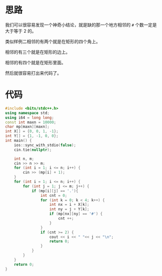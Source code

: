 # 思路
我们可以很容易发现一个神奇小结论，就是缺的那一个地方相邻的 `#` 个数一定是大于等于 $2$ 的。

类似样例二相邻的有两个就是在矩形的四个角上。

相邻的有三个就是在矩形的边上。

相邻的有四个就是在矩形里面。

然后就很容易打出来代码了。

# 代码
```cpp
#include <bits/stdc++.h>
using namespace std;
using i64 = long long;
const int maxn = 10000;
char mp[maxn][maxn];
int X[] = {0, 0, 1, -1};
int Y[] = {1, -1, 0, 0};
int main() {
	ios::sync_with_stdio(false);
	cin.tie(nullptr);

	int n, m;
	cin >> n >> m;
	for (int i = 1; i <= n; i++) {
		cin >> (mp[i] + 1);
	}
	for (int i = 1; i <= n; i++) {
		for (int j = 1; j <= m; j++) {
			if (mp[i][j] == '.'){
				int cnt = 0;
				for (int k = 0; k < 4; k++) {
					int nx = i + X[k];
					int ny = j + Y[k];
					if (mp[nx][ny] == '#') {
						cnt ++;
					}
				}
				if (cnt >= 2) {
					cout << i << " "<< j << "\n";
					return 0;
				}
			}
		}
	}
	return 0;
}
```